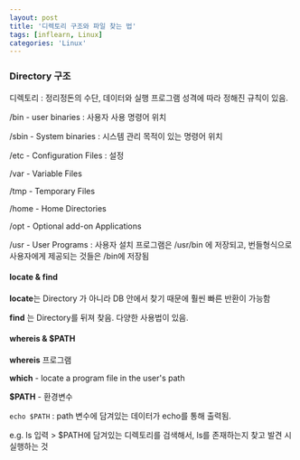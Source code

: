 ```yaml
---
layout: post
title: '디렉토리 구조와 파일 찾는 법'
tags: [inflearn, Linux]
categories: 'Linux'
---
```


### Directory 구조

디렉토리 : 정리정돈의 수단, 데이터와 실행 프로그램 성격에 따라 정해진 규칙이 있음.

/bin - user binaries : 사용자 사용 명령어 위치

/sbin - System binaries :  시스템 관리 목적이 있는 명령어 위치

/etc - Configuration Files : 설정

/var - Variable Files 

/tmp - Temporary Files 

/home - Home Directories 

/opt - Optional add-on Applications  

/usr - User Programs : 사용자 설치 프로그램은 /usr/bin 에 저장되고, 번들형식으로 사용자에게 제공되는 것들은 /bin에 저장됨



#### locate & find

**locate**는 Directory 가 아니라 DB 안에서 찾기 때문에 훨씬 빠른 반환이 가능함

**find** 는 Directory를 뒤져 찾음. 다양한 사용법이 있음.



#### whereis & $PATH

**whereis** 프로그램

**which** - locate a program file in the user's path



**$PATH** - 환경변수

`echo $PATH` : path 변수에 담겨있는 데이터가 echo를 통해 출력됨. 

e.g. ls 입력 > $PATH에 담겨있는 디렉토리를 검색해서, ls를 존재하는지 찾고 발견 시 실행하는 것

